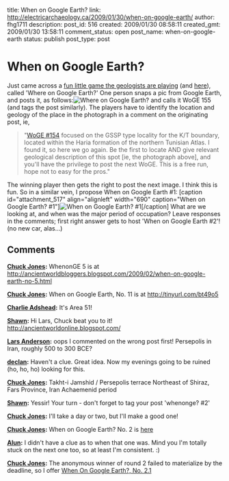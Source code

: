 title: When on Google Earth?
link: http://electricarchaeology.ca/2009/01/30/when-on-google-earth/
author: fhg1711
description: 
post_id: 516
created: 2009/01/30 08:58:11
created_gmt: 2009/01/30 13:58:11
comment_status: open
post_name: when-on-google-earth
status: publish
post_type: post

# When on Google Earth?

Just came across a [fun little game the geologists are playing](http://pluffi.smugmug.com/gallery/4206594_PBb4L#413754901_MB7qW) (and [here](http://lostgeologist.blogspot.com/2008/11/woge-154.html)), called 'Where on Google Earth?' One person snaps a pic from Google Earth, and posts it, as follows:![Where on Google Earth?](http://pluffi.smugmug.com/photos/413754901_MB7qW-M.jpg) and calls it WoGE 155 (and tags the post similarly). The players have to identify the location and geology of the place in the photograph in a comment on the originating post, ie, 

> "[WoGE #154](http://lostgeologist.blogspot.com/2008/11/woge-154.html) focused on the GSSP type locality for the K/T boundary, located within the Haria formation of the northern Tunisian Atlas. I found it, so here we go again. Be the first to locate AND give relevant geological description of this spot [ie, the photograph above], and you'll have the privilege to post the next WoGE. This is a free run, hope not to easy for the pros."

The winning player then gets the right to post the next image. I think this is fun. So in a similar vein, I propose When on Google Earth #1: [caption id="attachment_517" align="alignleft" width="690" caption="When on Google Earth? #1"]![When on Google Earth? #1](http://electricarchaeologist.files.wordpress.com/2009/01/whenonge1.jpg)[/caption] What are we looking at, and when was the major period of occupation? Leave responses in the comments; first right answer gets to host 'When on Google Earth #2'! (no new car, alas...)

## Comments

**[Chuck Jones](#1879 "2009-02-25 12:32:46"):** WhenonGE 5 is at http://ancientworldbloggers.blogspot.com/2009/02/when-on-google-earth-no-5.html

**[Chuck Jones](#1931 "2009-03-17 17:58:50"):** When on Google Earth, No. 11 is at http://tinyurl.com/bt49o5

**[Charlie Adshead](#1986 "2009-04-21 14:43:54"):** It's Area 51!

**[Shawn](#1829 "2009-02-03 14:01:10"):** Hi Lars, Chuck beat you to it! http://ancientworldonline.blogspot.com/

**[Lars Anderson](#1827 "2009-02-02 12:25:19"):** oops I commented on the wrong post first! Persepolis in Iran, roughly 500 to 300 BCE?

**[declan](#1817 "2009-01-30 11:27:34"):** Haven't a clue. Great idea. Now my evenings going to be ruined (ho, ho, ho) looking for this.

**[Chuck Jones](#1818 "2009-01-30 13:17:09"):** Takht-i Jamshid / Persepolis terrace Northeast of Shiraz, Fars Province, Iran Achaemenid period

**[Shawn](#1819 "2009-01-30 13:28:17"):** Yessir! Your turn - don't forget to tag your post 'whenonge? #2'

**[Chuck Jones](#1820 "2009-01-30 19:06:37"):** I'll take a day or two, but I'll make a good one!

**[Chuck Jones](#1821 "2009-01-31 12:50:49"):** When on Google Earth? No. 2 is [here](http://ancientworldonline.blogspot.com/2009/01/over-at-electric-archaeology-shawn-has.html)

**[Alun](#1822 "2009-01-31 12:59:35"):** I didn't have a clue as to when that one was. Mind you I'm totally stuck on the next one too, so at least I'm consistent. :)

**[Chuck Jones](#1823 "2009-02-01 11:51:33"):** The anonymous winner of round 2 failed to materialize by the deadline, so I offer [When On Google Earth?, No. 2.1](http://ancientworldonline.blogspot.com/2009/01/over-at-electric-archaeology-shawn-has.html)

